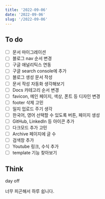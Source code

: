 ```yaml
---
title: '2022-09-06'
date: '2022-09-06'
slug: '/2022-09-06'
---
```


## To do

- [ ] 문서 마이그레이션
- [ ] 블로그 nav 순서 변경
- [ ] 구글 애널리틱스 연동
- [ ] 구글 search console에 추가
- [ ] 블로그 생성 문서 작성
- [ ] 문서 작성 자동화 생각해보기
- [ ] Docs 카테고리 순서 변경
- [ ] favicon, 메인 페이지, 색상, 폰트 등 디자인 변경
- [ ] footer 삭제 고민
- [ ] 일지 업로드 주기 생각
- [ ] 한국어, 영어 선택할 수 있도록 버튼, 페이지 생성
- [ ] GitHub, LinkedIn 등 아이콘 추가
- [ ] 다크모드 추가 고민
- [ ] Archive 페이지에 글 수
- [ ] 검색창 추가
- [ ] Youtube 링크, 수식 추가
- [ ] template 기능 찾아보기

## Think

day off

너무 피곤해서 하루 쉽니다.